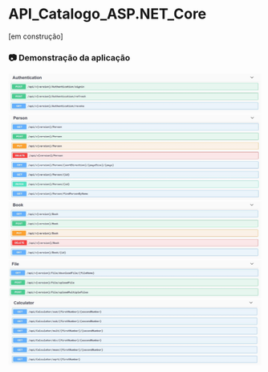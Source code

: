 # API_Catalogo_ASP.NET_Core
[em construção]

### 📷 Demonstração da aplicação
<img alt="AuthenticationController" src="/readme_images/AuthenticationController.JPG"/>
<img alt="PersonController" src="/readme_images/PersonController.JPG"/>
<img alt="BookController" src="/readme_images/BookController.JPG"/>
<img alt="FileController" src="/readme_images/FileController.JPG"/>
<img alt="CalculatorController" src="/readme_images/CalculatorController.JPG"/>

